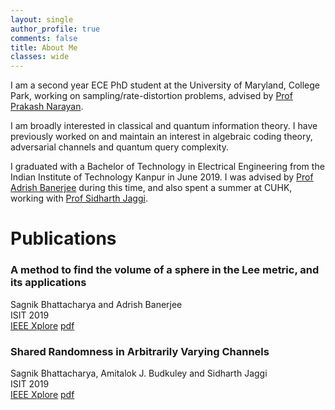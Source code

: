 ```yaml
---
layout: single
author_profile: true
comments: false
title: About Me
classes: wide
---
```

I am a second year ECE PhD student at the University of Maryland, College Park, working on sampling/rate-distortion problems, advised by [Prof Prakash Narayan](https://user.eng.umd.edu/~prakash/index.html).

I am broadly interested in classical and quantum information theory. I have previously worked on and maintain an interest in algebraic coding theory, adversarial channels and quantum query complexity.

I graduated with a Bachelor of Technology in Electrical Engineering from the Indian Institute of Technology Kanpur in June 2019. I was advised by [Prof Adrish Banerjee](http://home.iitk.ac.in/~adrish/) during this time, and also spent a summer at CUHK, working with [Prof Sidharth Jaggi](https://staff.ie.cuhk.edu.hk/~sjaggi/).

# Publications

### A method to find the volume of a sphere in the Lee metric, and its applications
Sagnik Bhattacharya and Adrish Banerjee <br>
ISIT 2019 <br>
[IEEE Xplore](https://ieeexplore.ieee.org/abstract/document/8849817)
[pdf](/assets/pdfs/Lee_metric.pdf)

### Shared Randomness in Arbitrarily Varying Channels
Sagnik Bhattacharya, Amitalok J. Budkuley and Sidharth Jaggi<br>
ISIT 2019 <br>
[IEEE Xplore](https://ieeexplore.ieee.org/document/8849801)
[pdf](/assets/pdfs/Shared_randomness.pdf)
